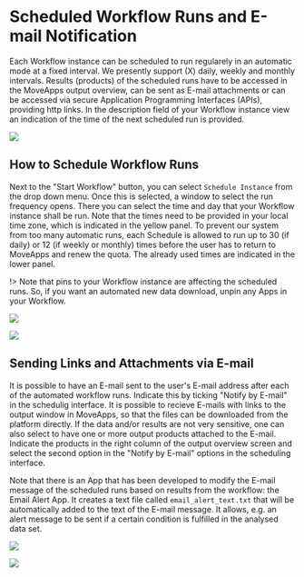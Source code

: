 # Scheduled Workflow Runs and E-mail Notification

Each Workflow instance can be scheduled to run regularely in an automatic mode at a fixed interval. We presently support (X) daily, weekly and monthly intervals. Results (products) of the scheduled runs have to be accessed in the MoveApps output overview, can be sent as E-mail attachments or can be accessed via secure Application Programming Interfaces (APIs), providing http links. In the description field of your Workflow instance view an indication of the time of the next scheduled run is provided.

![](../files/Schedule_WFI.png)

## How to Schedule Workflow Runs

Next to the "Start Workflow" button, you can select `Schedule Instance` from the drop down menu. Once this is selected, a window to select the run frequency opens. There you can select the time and day that your Workflow instance shall be run. Note that the times need to be provided in your local time zone, which is indicated in the yellow panel. To prevent our system from too many automatic runs, each Schedule is allowed to run up to 30 (if daily) or 12 (if weekly or monthly) times before the user has to return to MoveApps and renew the quota. The already used times are indicated in the lower panel.

!> Note that pins to your Workflow instance are affecting the scheduled runs. So, if you want an automated new data download, unpin any Apps in your Workflow.

![](../files/schedule_button.png)

![](../files/Schedule_quota.png)

## Sending Links and Attachments via E-mail
It is possible to have an E-mail sent to the user's E-mail address after each of the automated workflow runs. Indicate this by ticking "Notify by E-mail" in the schedulig interface. It is possible to recieve E-mails with links to the output window in MoveApps, so that the files can be downloaded from the platform directly. If the data and/or results are not very sensitive, one can also select to have one or more output products attached to the E-mail. Indicate the products in the right column of the output overview screen and select the second option in the "Notify by E-mail" options in the scheduling interface.

Note that there is an App that has been developed to modify the E-mail message of the scheduled runs based on results from the workflow: the Email Alert App. It creates a text file called `email_alert_text.txt` that will be automatically added to the text of the E-mail message. It allows, e.g. an alert message to be sent if a certain condition is fulfilled in the analysed data set.

![](../files/schedule_email.png)

![](../files/output_email_api.png)